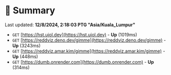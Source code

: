 # 📖 Summary
Last updated: **12/8/2024, 2:18:03 PTG "Asia/Kuala_Lumpur"**

- `GET` [https://hst.ujol.dev](https://hst.ujol.dev) - **Up** (1019ms)
- `GET` [https://reddviz.deno.dev/gimme](https://reddviz.deno.dev/gimme) - **Up** (3243ms)
- `GET` [https://reddviz.amar.kim/gimme](https://reddviz.amar.kim/gimme) - **Up** (448ms)
- `GET` [https://dumb.onrender.com](https://dumb.onrender.com) - **Up** (314ms)
